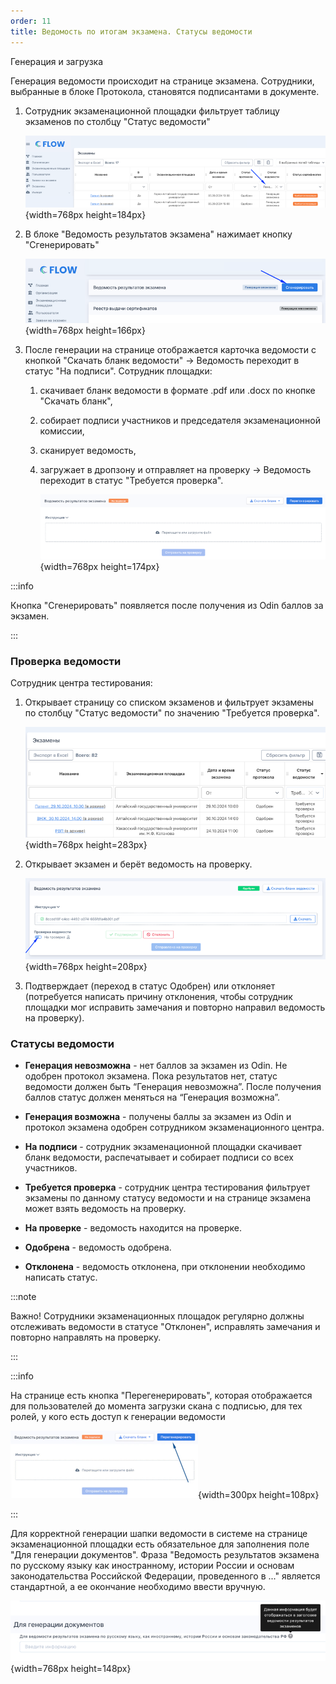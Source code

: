 ```yaml
---
order: 11
title: Ведомость по итогам экзамена. Статусы ведомости
---
```


Генерация и загрузка

Генерация ведомости происходит на странице экзамена. Сотрудники, выбранные в блоке Протокола, становятся подписантами в документе.

1. Сотрудник экзаменационной площадки фильтрует таблицу экзаменов по столбцу "Статус ведомости"

   ![](./vedomost-po-itogam-ekzamena.-statusy-vedomosti-3.png){width=768px height=184px}

2. В блоке "Ведомость результатов экзамена" нажимает кнопку "Сгенерировать"

   ![](./vedomost-po-itogam-ekzamena.-statusy-vedomosti-4.png){width=768px height=166px}

3. После генерации на странице отображается карточка ведомости с кнопкой "Скачать бланк ведомости" -> Ведомость переходит в статус "На подписи". Сотрудник площадки:

   1. скачивает бланк ведомости в формате .pdf или .docx по кнопке "Скачать бланк",

   2. собирает подписи участников и председателя экзаменационной комиссии,

   3. сканирует ведомость,

   4. загружает в дропзону и отправляет на проверку -> Ведомость переходит в статус "Требуется проверка".

      ![](./vedomost-po-itogam-ekzamena.-statusy-vedomosti-2.png){width=768px height=174px}

:::info 

Кнопка "Сгенерировать" появляется после получения из Odin баллов за экзамен.

:::

### **Проверка ведомости**

Сотрудник центра тестирования:

1. Открывает страницу со списком экзаменов и фильтрует экзамены по столбцу "Статус ведомости" по значению "Требуется проверка".

   ![](./vedomost-po-itogam-ekzamena.-statusy-vedomosti-5.png){width=768px height=283px}

2. Открывает экзамен и берёт ведомость на проверку.

   ![](./vedomost-po-itogam-ekzamena.-statusy-vedomosti-6.png){width=768px height=208px}

3. Подтверждает (переход в статус Одобрен) или отклоняет (потребуется написать причину отклонения, чтобы сотрудник площадки мог исправить замечания и повторно направил ведомость на проверку).

### **Статусы ведомости**

-  **Генерация невозможна** - нет баллов за экзамен из Odin. Не одобрен протокол экзамена. Пока результатов нет, статус ведомости должен быть “Генерация невозможна”. После получения баллов статус должен меняться на “Генерация возможна”.

-  **Генерация возможна** - получены баллы за экзамен из Odin и протокол экзамена одобрен сотрудником экзаменационного центра.

-  **На подписи** - сотрудник экзаменационной площадки скачивает бланк ведомости, распечатывает и собирает подписи со всех участников.

-  **Требуется проверка** - сотрудник центра тестирования фильтрует экзамены по данному статусу ведомости и на странице экзамена может взять ведомость на проверку.

-  **На проверке** - ведомость находится на проверке.

-  **Одобрена** - ведомость одобрена.

-  **Отклонена** - ведомость отклонена, при отклонении необходимо написать статус.

:::note 

Важно! Сотрудники экзаменационных площадок регулярно должны отслеживать ведомости в статусе "Отклонен", исправлять замечания и повторно направлять на проверку.

:::

:::info 

На странице есть кнопка "Перегенерировать", которая отображается для пользователей до момента загрузки скана с подписью, для тех ролей, у кого есть доступ к генерации ведомости         

![](./vedomost-po-itogam-ekzamena.-statusy-vedomosti-7.png){width=300px height=108px}

:::

Для корректной генерации шапки ведомости в системе на странице экзаменационной площадки есть обязательное для заполнения поле "Для генерации документов". Фраза "Ведомость результатов экзамена по русскому языку как иностранному, истории России и основам законодательства Российской Федерации, проведенного в ..." является стандартной, а ее окончание необходимо ввести вручную.

![](./vedomost-po-itogam-ekzamena.-statusy-vedomosti-8.png){width=768px height=148px}